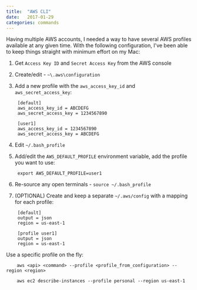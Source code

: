 ```yaml
---
title:  "AWS CLI"
date:   2017-01-29
categories: commands
---
```


Having multiple AWS accounts, I needed a way to have several AWS profiles available at any given time. With the following configuration, I've been able to keep things straight with minimum effort on my Mac:

1. Get `Access Key ID` and `Secret Access Key` from the AWS console
2. Create/edit - `~\.aws\configuration`
3. Add a new profile with the `aws_access_key_id` and `aws_secret_access_key`:

        [default]
        aws_access_key_id = ABCDEFG
        aws_secret_access_key = 1234567890

        [user1]
        aws_access_key_id = 1234567890
        aws_secret_access_key = ABCDEFG

4. Edit `~/.bash_profile`
5. Add/edit the `AWS_DEFAULT_PROFILE` environment variable, add the profile you want to use:

        export AWS_DEFAULT_PROFILE=user1

6. Re-source any open terminals - `source ~/.bash_profile`
7. (OPTIONAL) Create and keep a separate `~/.aws/config` with a mapping for each profile:

        [default]
        output = json
        region = us-east-1

        [profile user1]
        output = json
        region = us-east-1

Use a specific profile on the fly:

        aws <api> <command> --profile <profile_from_configuration> --region <region>

        aws ec2 describe-instances --profile personal --region us-east-1
